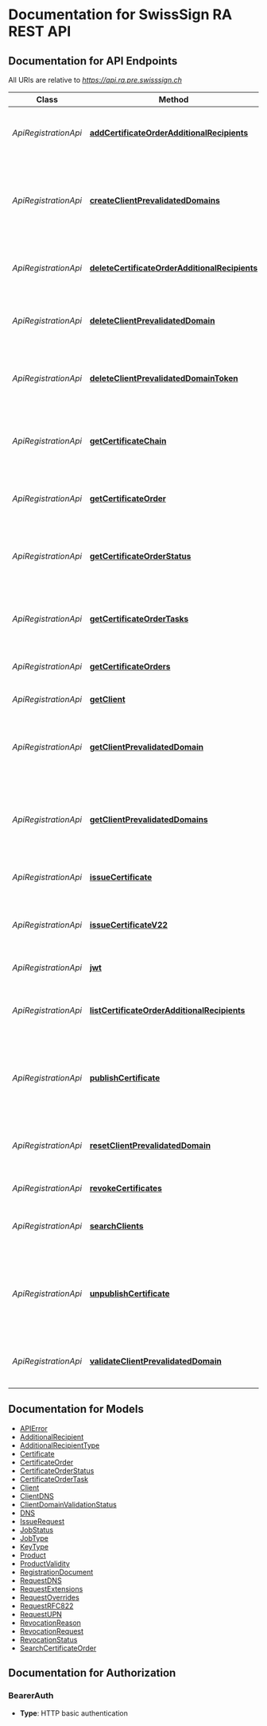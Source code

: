 # Documentation for SwissSign RA REST API

<a name="documentation-for-api-endpoints"></a>
## Documentation for API Endpoints

All URIs are relative to *https://api.ra.pre.swisssign.ch*

| Class | Method | HTTP request | Description |
|------------ | ------------- | ------------- | -------------|
| *ApiRegistrationApi* | [**addCertificateOrderAdditionalRecipients**](Apis/ApiRegistrationApi.md#addcertificateorderadditionalrecipients) | **POST** /v2/order/{orderReference}/add/recipients | Add additional recipients to Certificate Order |
*ApiRegistrationApi* | [**createClientPrevalidatedDomains**](Apis/ApiRegistrationApi.md#createclientprevalidateddomains) | **POST** /v2/client/domain/{clientReference}/register | Register new prevalidated domains for the selected client given its reference Id |
*ApiRegistrationApi* | [**deleteCertificateOrderAdditionalRecipients**](Apis/ApiRegistrationApi.md#deletecertificateorderadditionalrecipients) | **POST** /v2/order/{orderReference}/delete/recipients | Delete additional recipients to Certificate Order |
*ApiRegistrationApi* | [**deleteClientPrevalidatedDomain**](Apis/ApiRegistrationApi.md#deleteclientprevalidateddomain) | **POST** /v2/client/domain/{prevalidatedDomainReference}/delete | Delete prevalidated domain for the selected reference Id |
*ApiRegistrationApi* | [**deleteClientPrevalidatedDomainToken**](Apis/ApiRegistrationApi.md#deleteclientprevalidateddomaintoken) | **POST** /v2/client/domain/{prevalidatedDomainReference}/token/delete | Delete prevalidated domain token for the selected reference Id |
*ApiRegistrationApi* | [**getCertificateChain**](Apis/ApiRegistrationApi.md#getcertificatechain) | **POST** /v2/order/{orderReference}/certificate/chain | Retrieve the certificate chain for the given Order reference |
*ApiRegistrationApi* | [**getCertificateOrder**](Apis/ApiRegistrationApi.md#getcertificateorder) | **POST** /v2/order/{orderReference} | Retrieve a Certificate Order given the Order reference |
*ApiRegistrationApi* | [**getCertificateOrderStatus**](Apis/ApiRegistrationApi.md#getcertificateorderstatus) | **POST** /v2/order/{orderReference}/status | Retrieve a Certificate Order status given the Order reference |
*ApiRegistrationApi* | [**getCertificateOrderTasks**](Apis/ApiRegistrationApi.md#getcertificateordertasks) | **POST** /v2/order/{orderReference}/tasks | Retrieve a Certificate Order Tasks given the Order reference |
*ApiRegistrationApi* | [**getCertificateOrders**](Apis/ApiRegistrationApi.md#getcertificateorders) | **POST** /v2/orders | Search Certificate Orders |
*ApiRegistrationApi* | [**getClient**](Apis/ApiRegistrationApi.md#getclient) | **POST** /v2/client/{clientReference} | Get a client given its reference Id |
*ApiRegistrationApi* | [**getClientPrevalidatedDomain**](Apis/ApiRegistrationApi.md#getclientprevalidateddomain) | **POST** /v2/client/domain/{prevalidatedDomainReference} | Get prevalidated domains for the selected domain reference Id |
*ApiRegistrationApi* | [**getClientPrevalidatedDomains**](Apis/ApiRegistrationApi.md#getclientprevalidateddomains) | **POST** /v2/client/domain/{clientReference}/list | Get the list of prevalidated domains for the selected client given its reference Id |
*ApiRegistrationApi* | [**issueCertificate**](Apis/ApiRegistrationApi.md#issuecertificate) | **POST** /v2/issue/csr/{productReference} | Issue certificate using CSR |
*ApiRegistrationApi* | [**issueCertificateV22**](Apis/ApiRegistrationApi.md#issuecertificatev22) | **POST** /v2/issue | Issue certificate using extended request attributes |
*ApiRegistrationApi* | [**jwt**](Apis/ApiRegistrationApi.md#jwt) | **POST** /v2/jwt/{userName} | Produce a user JWT |
*ApiRegistrationApi* | [**listCertificateOrderAdditionalRecipients**](Apis/ApiRegistrationApi.md#listcertificateorderadditionalrecipients) | **POST** /v2/order/{orderReference}/list/recipients | Obtain a list of additional Certificate Order recipients |
*ApiRegistrationApi* | [**publishCertificate**](Apis/ApiRegistrationApi.md#publishcertificate) | **POST** /v2/order/{orderReference}/publish | Send a certificate publication request for selected Certificate Order |
*ApiRegistrationApi* | [**resetClientPrevalidatedDomain**](Apis/ApiRegistrationApi.md#resetclientprevalidateddomain) | **POST** /v2/client/domain/{prevalidatedDomainReference}/token/reset | Reset prevalidated domain token for the selected reference Id |
*ApiRegistrationApi* | [**revokeCertificates**](Apis/ApiRegistrationApi.md#revokecertificates) | **POST** /v2/revoke | Revoke certificates |
*ApiRegistrationApi* | [**searchClients**](Apis/ApiRegistrationApi.md#searchclients) | **POST** /v2/clients | Search Clients available to the RA Operator |
*ApiRegistrationApi* | [**unpublishCertificate**](Apis/ApiRegistrationApi.md#unpublishcertificate) | **POST** /v2/order/{orderReference}/unpublish | Send a certificate un-publication request for selected Certificate Order |
*ApiRegistrationApi* | [**validateClientPrevalidatedDomain**](Apis/ApiRegistrationApi.md#validateclientprevalidateddomain) | **POST** /v2/client/domain/{prevalidatedDomainReference}/validate | Prevalidate domain for the selected domain reference Id |


<a name="documentation-for-models"></a>
## Documentation for Models

 - [APIError](./Models/APIError.md)
 - [AdditionalRecipient](./Models/AdditionalRecipient.md)
 - [AdditionalRecipientType](./Models/AdditionalRecipientType.md)
 - [Certificate](./Models/Certificate.md)
 - [CertificateOrder](./Models/CertificateOrder.md)
 - [CertificateOrderStatus](./Models/CertificateOrderStatus.md)
 - [CertificateOrderTask](./Models/CertificateOrderTask.md)
 - [Client](./Models/Client.md)
 - [ClientDNS](./Models/ClientDNS.md)
 - [ClientDomainValidationStatus](./Models/ClientDomainValidationStatus.md)
 - [DNS](./Models/DNS.md)
 - [IssueRequest](./Models/IssueRequest.md)
 - [JobStatus](./Models/JobStatus.md)
 - [JobType](./Models/JobType.md)
 - [KeyType](./Models/KeyType.md)
 - [Product](./Models/Product.md)
 - [ProductValidity](./Models/ProductValidity.md)
 - [RegistrationDocument](./Models/RegistrationDocument.md)
 - [RequestDNS](./Models/RequestDNS.md)
 - [RequestExtensions](./Models/RequestExtensions.md)
 - [RequestOverrides](./Models/RequestOverrides.md)
 - [RequestRFC822](./Models/RequestRFC822.md)
 - [RequestUPN](./Models/RequestUPN.md)
 - [RevocationReason](./Models/RevocationReason.md)
 - [RevocationRequest](./Models/RevocationRequest.md)
 - [RevocationStatus](./Models/RevocationStatus.md)
 - [SearchCertificateOrder](./Models/SearchCertificateOrder.md)


<a name="documentation-for-authorization"></a>
## Documentation for Authorization

<a name="BearerAuth"></a>
### BearerAuth

- **Type**: HTTP basic authentication

